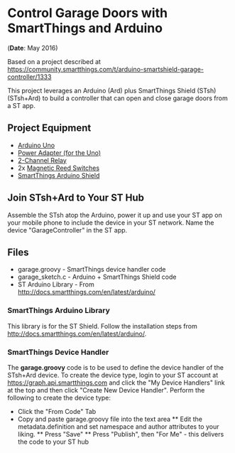 # Control Garage Doors with SmartThings and Arduino

(**Date**: May 2016)

Based on a project described at https://community.smartthings.com/t/arduino-smartshield-garage-controller/1333

This project leverages an Arduino (Ard) plus SmartThings Shield (STsh) (STsh+Ard) to build a controller that can open and close garage doors from a ST app.

## Project Equipment
* <A href="http://www.amazon.com/Arduino-UNO-SMD-R3-board/dp/B00F6JCV20/ref=sr_1_2?ie=UTF8&qid=1391971284&sr=8-2&keywords=arduino+r3">Arduino Uno</A>
* <A href="http://www.amazon.com/gp/product/B003XZSZWO/ref=oh_details_o02_s01_i00?ie=UTF8&psc=1">Power Adapter (for the Uno)</A>
* <A href="http://www.amazon.com/SainSmart-2-CH-2-Channel-Relay-Module/dp/B0057OC6D8/ref=pd_sim_sbs_hi_2">2-Channel Relay</A>
* 2x <A href="http://www.amazon.com/Directed-Electronics-8601-Magnetic-Switch/dp/B0009SUF08/ref=sr_1_1?s=electronics&ie=UTF8&qid=1391971163&sr=1-1&keywords=magnetic+reed+switch">Magnetic Reed Switches</A>
* <A href="https://shop.smartthings.com/#/products/smartthings-shield-arduino">SmartThings Arduino Shield</A>

## Join STsh+Ard to Your ST Hub
Assemble the STsh atop the Arduino, power it up and use your ST app on your mobile phone to include the device in your ST network. Name the device "GarageController" in the ST app.

## Files
* garage.groovy - SmartThings device handler code
* garage_sketch.c - Arduino + SmartThings Shield code
* ST Arduino Library - From http://docs.smartthings.com/en/latest/arduino/

### SmartThings Arduino Library
This library is for the ST Shield. Follow the installation steps from http://docs.smartthings.com/en/latest/arduino/.

### SmartThings Device Handler
The **garage.groovy** code is to be used to define the device handler of the STsh+Ard device. To create the device type, login to your ST account at https://graph.api.smartthings.com and click the "My Device Handlers" link at the top and then click "Create New Device Handler". Perform the following to create the device type:

* Click the "From Code" Tab
* Copy and paste garage.groovy file into the text area
** Edit the metadata.definition and set namespace and author attributes to your liking.
** Press "Save"
** Press "Publish", then  "For Me" - this delivers the code to your ST hub

